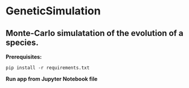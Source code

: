 # GeneticSimulation

## Monte-Carlo simulatation of the evolution of a species.

**Prerequisites:**
```
pip install -r requirements.txt
```


**Run app from Jupyter Notebook file**

